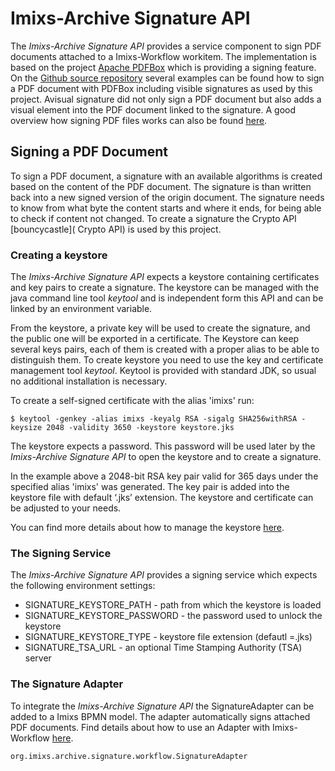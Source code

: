 # Imixs-Archive Signature API

The *Imixs-Archive Signature API* provides a service component to sign PDF documents attached to a Imixs-Workflow workitem. The implementation is based on the project [Apache PDFBox](https://pdfbox.apache.org/) which is providing a signing feature. On the [Github source repository](https://github.com/apache/pdfbox) several examples can be found how to sign a PDF document with PDFBox including visible signatures as used by this project. Avisual signature did not only sign a PDF document but also adds a visual element into the PDF document linked to the signature. A good overview how signing PDF files works can also be found [here](https://jvmfy.com/2018/11/17/how-to-digitally-sign-pdf-files/). 

## Signing a PDF Document

To sign a PDF document, a signature with an available algorithms is created based on the content of the PDF document. The signature is than written back into a new signed version of the origin document. The signature needs to know from what byte the content starts and where it ends, for being able to check if content not changed. To create a signature the  Crypto API [bouncycastle]( Crypto API) is used by this project.  

### Creating a keystore

The *Imixs-Archive Signature API* expects a keystore containing certificates and key pairs to create a signature. The keystore can be managed with the java command line tool *keytool* and is independent form this API and can be linked by an environment variable. 

From the keystore, a private key will be used to create the signature, and the public one will be exported in a certificate. The Keystore can keep several keys pairs, each of them is created with a proper alias to be able to distinguish them. To create keystore you  need to use the key and certificate management tool *keytool*. Keytool is provided with standard JDK, so usual no additional installation is necessary. 

To create a self-signed certificate with the alias 'imixs' run:


	$ keytool -genkey -alias imixs -keyalg RSA -sigalg SHA256withRSA -keysize 2048 -validity 3650 -keystore keystore.jks

The keystore expects a password. This password will be used later by the *Imixs-Archive Signature API* to open the keystore and to create a signature.

In the example above a 2048-bit RSA key pair valid for 365 days under the specified alias 'imixs' was generated. 
 The key pair is added into the keystore file with default ‘.jks’ extension. The keystore and certificate can be adjusted to your needs.
 
You can find more details about how to manage the keystore [here](docs/KEYTOOL.md). 
 
 
### The Signing Service

The *Imixs-Archive Signature API* provides a signing service which expects the following environment settings:

 * SIGNATURE_KEYSTORE_PATH - path from which the keystore is loaded
 * SIGNATURE_KEYSTORE_PASSWORD - the password used to unlock the keystore
 * SIGNATURE_KEYSTORE_TYPE - keystore file extension (defautl =.jks)
 * SIGNATURE_TSA_URL - an optional Time Stamping Authority (TSA) server



### The Signature Adapter

To integrate the *Imixs-Archive Signature API* the SignatureAdapter can be added to a Imixs BPMN model. The adapter automatically signs attached PDF documents. Find details about how to use an Adapter with Imixs-Workflow [here](https://www.imixs.org/doc/core/adapter-api.html).

	org.imixs.archive.signature.workflow.SignatureAdapter
	
	

	
	